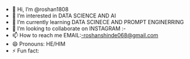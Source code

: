 - 👋 Hi, I’m @roshan1808
- 👀 I’m interested in DATA SCIENCE AND AI 
- 🌱 I’m currently learning DATA SCINECE AND PROMPT ENGINERRING
- 💞️ I’m looking to collaborate on INSTAGRAM :-
- 📫 How to reach me EMAIL:-roshanshinde068@gmail.com
- 😄 Pronouns: HE/HIM
- ⚡ Fun fact: 

<!---
roshan1808/roshan1808 is a ✨ special ✨ repository because its `README.md` (this file) appears on your GitHub profile.
You can click the Preview link to take a look at your changes.
--->
